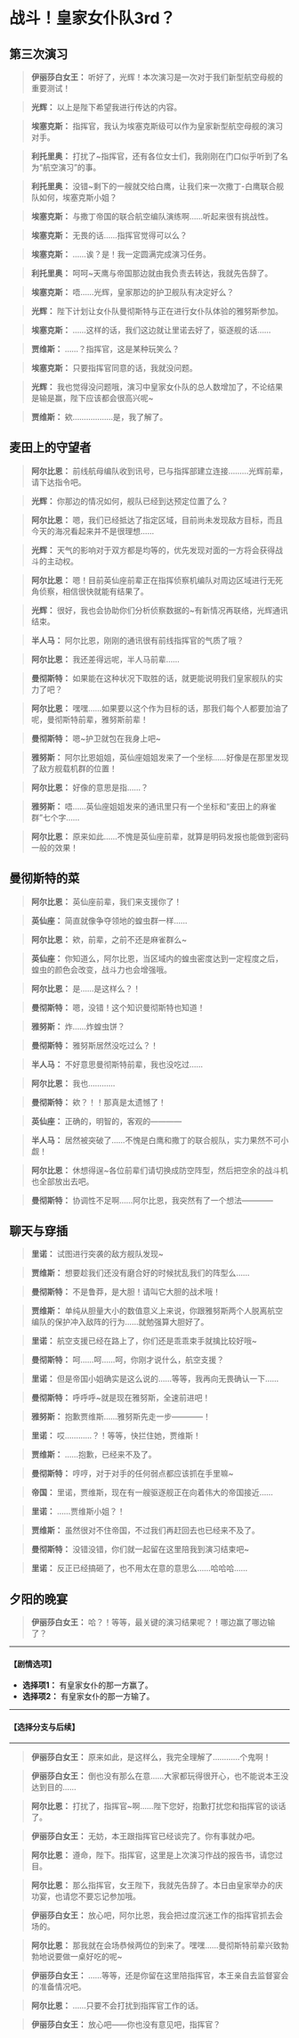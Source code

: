 # 战斗！皇家女仆队3rd？

## 第三次演习

> **伊丽莎白女王：**
> 听好了，光辉！本次演习是一次对于我们新型航空母舰的重要测试！

> **光辉：**
> 以上是陛下希望我进行传达的内容。

> **埃塞克斯：**
> 指挥官，我认为埃塞克斯级可以作为皇家新型航空母舰的演习对手。

> **利托里奥：**
> 打扰了~指挥官，还有各位女士们，我刚刚在门口似乎听到了名为“航空演习”的事。

> **利托里奥：**
> 没错~剩下的一艘就交给白鹰，让我们来一次撒丁-白鹰联合舰队如何，埃塞克斯小姐？

> **埃塞克斯：**
> 与撒丁帝国的联合航空编队演练啊……听起来很有挑战性。

> **埃塞克斯：**
> 无畏的话……指挥官觉得可以么？

> **埃塞克斯：**
> ……诶？是！我一定圆满完成演习任务。

> **利托里奥：**
> 呵呵~天鹰与帝国那边就由我负责去转达，我就先告辞了。

> **埃塞克斯：**
> 唔……光辉，皇家那边的护卫舰队有决定好么？

> **光辉：**
> 陛下计划让女仆队曼彻斯特与正在进行女仆队体验的雅努斯参加。

> **埃塞克斯：**
> ……这样的话，我们这边就让里诺去好了，驱逐舰的话……

> **贾维斯：**
> ……？指挥官，这是某种玩笑么？

> **埃塞克斯：**
> 只要指挥官同意的话，我就没问题。

> **光辉：**
> 我也觉得没问题哦，演习中皇家女仆队的总人数增加了，不论结果是输是赢，陛下应该都会很高兴呢~

> **贾维斯：**
> 欸………………是，我了解了。

## 麦田上的守望者

> **阿尔比恩：**
> 前线航母编队收到讯号，已与指挥部建立连接………光辉前辈，请下达指令吧。

> **光辉：**
> 你那边的情况如何，舰队已经到达预定位置了么？

> **阿尔比恩：**
> 嗯，我们已经抵达了指定区域，目前尚未发现敌方目标，而且今天的海况看起来并不是很理想……

> **光辉：**
> 天气的影响对于双方都是均等的，优先发现对面的一方将会获得战斗的主动权。

> **阿尔比恩：**
> 嗯！目前英仙座前辈正在指挥侦察机编队对周边区域进行无死角侦察，相信很快就能有结果了。

> **光辉：**
> 很好，我也会协助你们分析侦察数据的~有新情况再联络，光辉通讯结束。

> **半人马：**
> 阿尔比恩，刚刚的通讯很有前线指挥官的气质了哦？

> **阿尔比恩：**
> 我还差得远呢，半人马前辈……

> **曼彻斯特：**
> 如果能在这种状况下取胜的话，就更能说明我们皇家舰队的实力了吧？

> **阿尔比恩：**
> 嘿嘿……如果要以这个作为目标的话，那我们每个人都要加油了呢，曼彻斯特前辈，雅努斯前辈！

> **曼彻斯特：**
> 嗯~护卫就包在我身上吧~

> **雅努斯：**
> 阿尔比恩姐姐，英仙座姐姐发来了一个坐标……好像是在那里发现了敌方舰载机群的位置！

> **阿尔比恩：**
> 好像的意思是指……？

> **雅努斯：**
> 唔……英仙座姐姐发来的通讯里只有一个坐标和“麦田上的麻雀群”七个字……

> **阿尔比恩：**
> 原来如此……不愧是英仙座前辈，就算是明码发报也能做到密码一般的效果！

## 曼彻斯特的菜

> **阿尔比恩：**
> 英仙座前辈，我们来支援你了！

> **英仙座：**
> 简直就像争夺领地的蝗虫群一样……

> **阿尔比恩：**
> 欸，前辈，之前不还是麻雀群么~

> **英仙座：**
> 你知道么，阿尔比恩，当区域内的蝗虫密度达到一定程度之后，蝗虫的颜色会改变，战斗力也会增强哦。

> **阿尔比恩：**
> 是……是这样么？！

> **曼彻斯特：**
> 嗯，没错！这个知识曼彻斯特也知道！

> **雅努斯：**
> 炸……炸蝗虫饼？

> **曼彻斯特：**
> 雅努斯居然没吃过么？！

> **半人马：**
> 不好意思曼彻斯特前辈，我也没吃过……

> **阿尔比恩：**
> 我也…………

> **曼彻斯特：**
> 欸？！！那真是太遗憾了！

> **英仙座：**
> 正确的，明智的，客观的————

> **半人马：**
> 居然被突破了……不愧是白鹰和撒丁的联合舰队，实力果然不可小觑！

> **阿尔比恩：**
> 休想得逞~各位前辈们请切换成防空阵型，然后把空余的战斗机也全部放出去吧。

> **曼彻斯特：**
> 协调性不足啊……阿尔比恩，我突然有了一个想法————

## 聊天与穿插

> **里诺：**
> 试图进行突袭的敌方舰队发现~

> **贾维斯：**
> 想要趁我们还没有磨合好的时候扰乱我们的阵型么……

> **曼彻斯特：**
> 不是鲁莽，是大胆！请叫它大胆的战术哦！

> **贾维斯：**
> 单纯从胆量大小的数值意义上来说，你跟雅努斯两个人脱离航空编队的保护冲入敌阵的行为……就勉强算大胆好了。

> **里诺：**
> 航空支援已经在路上了，你们还是乖乖束手就擒比较好哦~

> **曼彻斯特：**
> 呵……呵……呵，你刚才说什么，航空支援？

> **里诺：**
> 但是帝国小姐确实是这么说的……等等，我再向无畏确认一下……

> **曼彻斯特：**
> 呼呼呼~就是现在雅努斯，全速前进吧！

> **雅努斯：**
> 抱歉贾维斯……雅努斯先走一步————！

> **里诺：**
> 哎…………？！等等，快拦住她，贾维斯！

> **贾维斯：**
> ……抱歉，已经来不及了。

> **曼彻斯特：**
> 哼哼，对于对手的任何弱点都应该抓在手里嘛~

> **帝国：**
> 里诺，贾维斯，现在有一艘驱逐舰正在向着伟大的帝国接近……

> **里诺：**
> ……贾维斯小姐？！

> **贾维斯：**
> 虽然很对不住帝国，不过我们再赶回去也已经来不及了。

> **曼彻斯特：**
> 没错没错，你们就一起留在这里陪我到演习结束吧~

> **里诺：**
> 反正已经搞砸了，也不用太在意的意思么……哈哈哈……

## 夕阳的晚宴

> **伊丽莎白女王：**
> 哈？！等等，最关键的演习结果呢？！哪边赢了哪边输了？

---
#### **【剧情选项】**
*   **选择项1：** 有皇家女仆的那一方赢了。
*   **选择项2：** 有皇家女仆的那一方输了。

---
#### **【选择分支与后续】**
---

> **伊丽莎白女王：**
> 原来如此，是这样么，我完全理解了…………个鬼啊！

> **伊丽莎白女王：**
> 倒也没有那么在意……大家都玩得很开心，也不能说本王没达到目的……

> **阿尔比恩：**
> 打扰了，指挥官~啊……陛下您好，抱歉打扰您和指挥官的谈话了。

> **伊丽莎白女王：**
> 无妨，本王跟指挥官已经谈完了。你有事就办吧。

> **阿尔比恩：**
> 遵命，陛下。指挥官，这里是上次演习作战的报告书，请您过目。

> **阿尔比恩：**
> 那么指挥官，女王陛下，我就先告辞了。本日由皇家举办的庆功宴，也请您不要忘记参加哦。

> **伊丽莎白女王：**
> 放心吧，阿尔比恩，我会把过度沉迷工作的指挥官抓去会场的。

> **阿尔比恩：**
> 那我就在会场恭候两位的到来了。嘿嘿……曼彻斯特前辈兴致勃勃地说要做一桌好吃的呢~

> **伊丽莎白女王：**
> ……等等，还是你留在这里陪指挥官，本王亲自去监督宴会的准备情况吧。

> **阿尔比恩：**
> ……只要不会打扰到指挥官工作的话。

> **伊丽莎白女王：**
> 放心吧——你也没有意见吧，指挥官？

